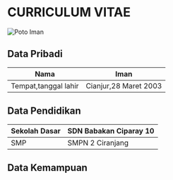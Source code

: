 # CURRICULUM VITAE

![Poto Iman](https://instagram.fbdo9-1.fna.fbcdn.net/v/t51.2885-19/s150x150/100921876_579931195985500_5499145580267438080_n.jpg?_nc_ht=instagram.fbdo9-1.fna.fbcdn.net&_nc_cat=104&_nc_ohc=iGEHxMTik18AX_k2EFO&oh=93396e6f7980f805d5841879ed873426&oe=5FBAF1B0)

## Data Pribadi


| Nama                | Iman                 |
|---------------------|----------------------|
| Tempat,tanggal lahir| Cianjur,28 Maret 2003|

## Data Pendidikan

| Sekolah Dasar| SDN Babakan Ciparay 10|
|--------------|-----------------------|
| SMP          | SMPN 2 Ciranjang      |

## Data Kemampuan
